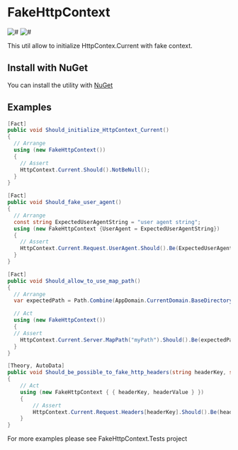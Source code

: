 
FakeHttpContext
===============

![#](https://img.shields.io/nuget/dt/FakeHttpContext.svg)
![#](https://img.shields.io/nuget/v/FakeHttpContext.svg)

This util allow to initialize HttpContex.Current with fake context.

## Install with NuGet
You can install the utility with [NuGet](https://www.nuget.org/packages/FakeHttpContext/)

Examples
---
```csharp
[Fact]
public void Should_initialize_HttpContext_Current()
{
  // Arrange
  using (new FakeHttpContext())
  {
    // Assert
    HttpContext.Current.Should().NotBeNull();
  }
}

[Fact]
public void Should_fake_user_agent()
{
  // Arrange
  const string ExpectedUserAgentString = "user agent string";
  using (new FakeHttpContext {UserAgent = ExpectedUserAgentString})
  {
    // Assert
    HttpContext.Current.Request.UserAgent.Should().Be(ExpectedUserAgentString);
  }
}

[Fact]
public void Should_allow_to_use_map_path()
{
  // Arrange
  var expectedPath = Path.Combine(AppDomain.CurrentDomain.BaseDirectory, "myPath");

  // Act
  using (new FakeHttpContext())
  {
  // Assert
    HttpContext.Current.Server.MapPath("myPath").Should().Be(expectedPath);
  }
}

[Theory, AutoData]
public void Should_be_possible_to_fake_http_headers(string headerKey, string headerValue)
{
    // Act
    using (new FakeHttpContext { { headerKey, headerValue } })
    {
        // Assert
        HttpContext.Current.Request.Headers[headerKey].Should().Be(headerValue);
    }
}
```

For more examples please see FakeHttpContext.Tests project
